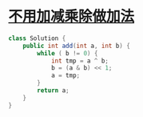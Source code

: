 # [不用加减乘除做加法](https://leetcode-cn.com/problems/bu-yong-jia-jian-cheng-chu-zuo-jia-fa-lcof/)

```java
class Solution {
    public int add(int a, int b) {
        while ( b != 0) {
            int tmp = a ^ b;
            b = (a & b) << 1;
            a = tmp;
        }
        return a;
    }
}
```

